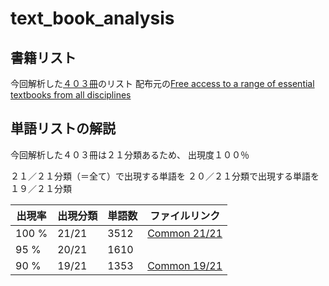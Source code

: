 # text_book_analysis
## 書籍リスト
今回解析した[４０３冊](https://github.com/TOOOOOOMY/text_book_analysis/blob/master/Free%2BEnglish%2Btextbooks.csv)のリスト
配布元の[Free access to a range of essential textbooks from all disciplines](https://www.springernature.com/gp/librarians/news-events/all-news-articles/industry-news-initiatives/free-access-to-textbooks-for-institutions-affected-by-coronaviru/17855960)


## 単語リストの解説
今回解析した４０３冊は２１分類あるため、
出現度１００％

２１／２１分類（＝全て）で出現する単語を
２０／２１分類で出現する単語を
１９／２１分類

|出現率  |出現分類  | 単語数 | ファイルリンク |
|---|---|---|---|
|100 %| 21/21 | 3512 | [Common 21/21](https://docs.google.com/spreadsheets/d/1e99DbmBRLsQP073bfnXxPmM1TaD6jPzQpMEiVGuoA0o/edit?usp=sharing) |
| 95 %| 20/21 | 1610 |  |
| 90 %| 19/21 | 1353 | [Common 19/21](https://docs.google.com/spreadsheets/d/1kVb9K8UWWfUE4DjAVS67-FPjlPfPjUumocPakwqda0o/edit?usp=sharing) |
